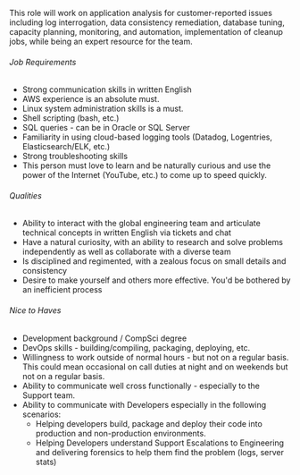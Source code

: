 <!-- ---
layout:       jobs
class:        job
title:        "DevOps/AWS Engineer (work from home)"
photo: "https://www.orangeandbronze.com/assets/images/fb-careers.png"
description:  This role will work on application analysis for customer-reported issues including log interrogation, data consistency remediation, database tuning, capacity planning, monitoring, and automation, implementation of cleanup jobs, while being an expert resource for the team.
date:         2019-06-04 00:00:01 +0800
categories:   jobs
--- -->

This role will work on application analysis for customer-reported issues including log interrogation, data consistency remediation, database tuning, capacity planning, monitoring, and automation, implementation of cleanup jobs, while being an expert resource for the team.

###### Job Requirements

- Strong communication skills in written English
- AWS experience is an absolute must.
- Linux system administration skills is a must.
- Shell scripting (bash, etc.)
- SQL queries  - can be in Oracle or SQL Server
- Familiarity in using cloud-based logging tools (Datadog, Logentries, Elasticsearch/ELK, etc.)
- Strong troubleshooting skills
- This person must love to learn and be naturally curious and use the power of the Internet (YouTube, etc.) to come up to speed quickly.

###### Qualities

- Ability to interact with the global engineering team and articulate technical concepts in written English via tickets and chat
- Have a natural curiosity, with an ability to research and solve problems independently as well as collaborate with a diverse team
- Is disciplined and regimented, with a zealous focus on small details and consistency
- Desire to make yourself and others more effective. You'd be bothered by an inefficient process

###### Nice to Haves

- Development background / CompSci degree
- DevOps skills - building/compiling, packaging, deploying, etc.
- Willingness to work outside of normal hours - but not on a regular basis.  This could mean occasional on call duties at night and on weekends but not on a regular basis.
- Ability to communicate well cross functionally - especially to the Support team.
- Ability to communicate with Developers especially in the following scenarios:
    - Helping developers build, package and deploy their code into production and non-production environments.
    - Helping Developers understand Support Escalations to Engineering and delivering forensics to help them find the problem (logs, server stats)

